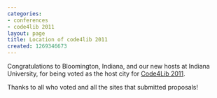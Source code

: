 ```yaml
---
categories:
- conferences
- code4lib 2011
layout: page
title: Location of code4lib 2011
created: 1269346673
---
```

Congratulations to Bloomington, Indiana, and our new hosts at Indiana University, for being voted as the host city for <a href="/conference/2011/">Code4Lib 2011</a>. 

Thanks to all who voted and all the sites that submitted proposals!
